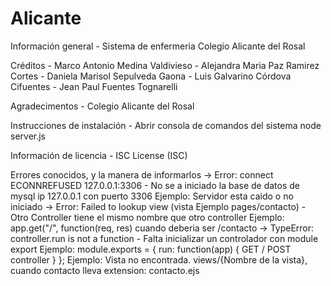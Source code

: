 # Alicante

Información general
    - Sistema de enfermeria Colegio Alicante del Rosal

Créditos
    - Marco Antonio Medina Valdivieso
    - Alejandra Maria Paz Ramirez Cortes
    - Daniela Marisol Sepulveda Gaona
    - Luis Galvarino Córdova Cifuentes
    - Jean Paul Fuentes Tognarelli

Agradecimentos
    - Colegio Alicante del Rosal

Instrucciones de instalación
    - Abrir consola de comandos del sistema
        node server.js

Información de licencia
    - ISC License (ISC)

Errores conocidos, y la manera de informarlos
    -> Error: connect ECONNREFUSED 127.0.0.1:3306
        - No se a iniciado la base de datos de mysql ip 127.0.0.1 con puerto 3306
            Ejemplo: Servidor esta caido o no iniciado
    -> Error: Failed to lookup view (vista Ejemplo pages/contacto)
        - Otro Controller tiene el mismo nombre que otro controller
            Ejemplo: app.get("/", function(req, res) cuando deberia ser /contacto
    -> TypeError: controller.run is not a function
        - Falta inicializar un controlador con module export
            Ejemplo: module.exports = { run: function(app) { GET / POST controller } };
            Ejemplo: Vista no encontrada. views/{Nombre de la vista}, cuando 
                     contacto lleva extension: contacto.ejs
    